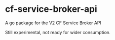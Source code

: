 cf-service-broker-api
=====================

A go package for the V2 CF Service Broker API

Still experimental, not ready for wider consumption.
